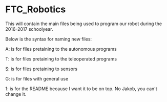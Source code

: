 # FTC_Robotics

This will contain the main files being used to program our robot during the 2016-2017 schoolyear. 

Below is the syntax for naming new files: 
  
  A: is for files pretaining to the autonomous programs 
  
  T: is for files pretaining to the teleoperated programs 
  
  S: is for files pretaining to sensors 
  
  G: is for files with general use
  
  1: is for the README because I want it to be on top. No Jakob, you can't change it. 
